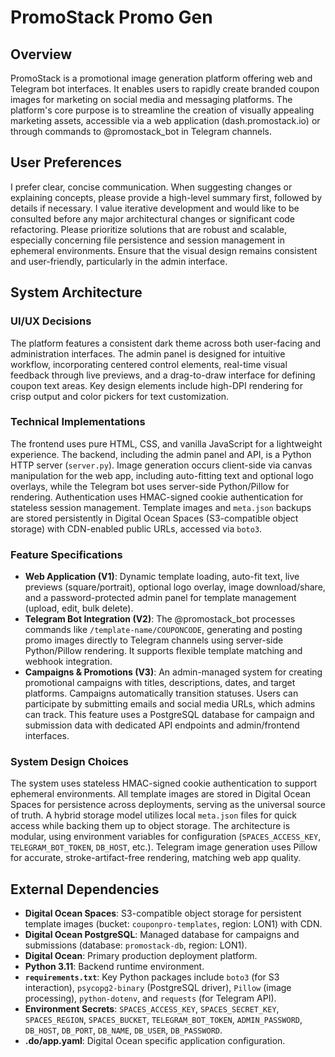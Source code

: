 # PromoStack Promo Gen

## Overview
PromoStack is a promotional image generation platform offering web and Telegram bot interfaces. It enables users to rapidly create branded coupon images for marketing on social media and messaging platforms. The platform's core purpose is to streamline the creation of visually appealing marketing assets, accessible via a web application (dash.promostack.io) or through commands to @promostack_bot in Telegram channels.

## User Preferences
I prefer clear, concise communication. When suggesting changes or explaining concepts, please provide a high-level summary first, followed by details if necessary. I value iterative development and would like to be consulted before any major architectural changes or significant code refactoring. Please prioritize solutions that are robust and scalable, especially concerning file persistence and session management in ephemeral environments. Ensure that the visual design remains consistent and user-friendly, particularly in the admin interface.

## System Architecture

### UI/UX Decisions
The platform features a consistent dark theme across both user-facing and administration interfaces. The admin panel is designed for intuitive workflow, incorporating centered control elements, real-time visual feedback through live previews, and a drag-to-draw interface for defining coupon text areas. Key design elements include high-DPI rendering for crisp output and color pickers for text customization.

### Technical Implementations
The frontend uses pure HTML, CSS, and vanilla JavaScript for a lightweight experience. The backend, including the admin panel and API, is a Python HTTP server (`server.py`). Image generation occurs client-side via canvas manipulation for the web app, including auto-fitting text and optional logo overlays, while the Telegram bot uses server-side Python/Pillow for rendering. Authentication uses HMAC-signed cookie authentication for stateless session management. Template images and `meta.json` backups are stored persistently in Digital Ocean Spaces (S3-compatible object storage) with CDN-enabled public URLs, accessed via `boto3`.

### Feature Specifications
- **Web Application (V1)**: Dynamic template loading, auto-fit text, live previews (square/portrait), optional logo overlay, image download/share, and a password-protected admin panel for template management (upload, edit, bulk delete).
- **Telegram Bot Integration (V2)**: The @promostack_bot processes commands like `/template-name/COUPONCODE`, generating and posting promo images directly to Telegram channels using server-side Python/Pillow rendering. It supports flexible template matching and webhook integration.
- **Campaigns & Promotions (V3)**: An admin-managed system for creating promotional campaigns with titles, descriptions, dates, and target platforms. Campaigns automatically transition statuses. Users can participate by submitting emails and social media URLs, which admins can track. This feature uses a PostgreSQL database for campaign and submission data with dedicated API endpoints and admin/frontend interfaces.

### System Design Choices
The system uses stateless HMAC-signed cookie authentication to support ephemeral environments. All template images are stored in Digital Ocean Spaces for persistence across deployments, serving as the universal source of truth. A hybrid storage model utilizes local `meta.json` files for quick access while backing them up to object storage. The architecture is modular, using environment variables for configuration (`SPACES_ACCESS_KEY`, `TELEGRAM_BOT_TOKEN`, `DB_HOST`, etc.). Telegram image generation uses Pillow for accurate, stroke-artifact-free rendering, matching web app quality.

## External Dependencies
- **Digital Ocean Spaces**: S3-compatible object storage for persistent template images (bucket: `couponpro-templates`, region: LON1) with CDN.
- **Digital Ocean PostgreSQL**: Managed database for campaigns and submissions (database: `promostack-db`, region: LON1).
- **Digital Ocean**: Primary production deployment platform.
- **Python 3.11**: Backend runtime environment.
- **`requirements.txt`**: Key Python packages include `boto3` (for S3 interaction), `psycopg2-binary` (PostgreSQL driver), `Pillow` (image processing), `python-dotenv`, and `requests` (for Telegram API).
- **Environment Secrets**: `SPACES_ACCESS_KEY`, `SPACES_SECRET_KEY`, `SPACES_REGION`, `SPACES_BUCKET`, `TELEGRAM_BOT_TOKEN`, `ADMIN_PASSWORD`, `DB_HOST`, `DB_PORT`, `DB_NAME`, `DB_USER`, `DB_PASSWORD`.
- **.do/app.yaml**: Digital Ocean specific application configuration.